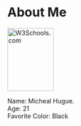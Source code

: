 



<html>
<head>
  <title> Micheal Hugue </title>
</head>

<body>

  <h1>About Me</h1>
  
 <html>
<body>

<img src="w3schools.jpg" alt="W3Schools.com" width="104" height="142">

</body>
</html>
 

  <p> Name: Micheal Hugue. <br />
  Age: 21 <br />
  Favorite Color: Black 

  
  </p>

</body>

</html> 
